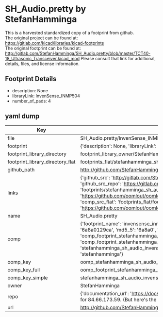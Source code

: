 # SH_Audio.pretty by StefanHamminga  
This is a harvested standardized copy of a footprint from github.  
The original project can be found at:  
https://gitlab.com/kicad/libraries/kicad-footprints  
The original footprint can be found at:
http://gitlab.com/StefanHamminga/SH_Audio.pretty/blob/master/TCT40-18_Ultrasonic_Transceiver.kicad_mod
Please consult that link for additional, details, files, and license information.  
## Footprint Details
* description: None  
* libraryLink: InvenSense_INMP504  
* number_of_pads: 4  
## yaml dump  
| Key | Value |  
| --- | --- |  
| file | SH_Audio.pretty/InvenSense_INMP504.kicad_mod |  
| footprint | {'description': None, 'libraryLink': 'InvenSense_INMP504', 'number_of_pads': 4} |  
| footprint_library_directory | footprint_library_owner/StefanHamminga_SH_Audio.pretty |  
| footprint_library_directory_flat | footprints_flat/stefanhamminga_sh_audio_invensense_inmp504/working |  
| github_path | http://github.com/StefanHamminga/SH_Audio.pretty/blob/master/InvenSense_INMP504.kicad_mod |  
| links | {'github_src': 'http://gitlab.com/StefanHamminga/SH_Audio.pretty/blob/master/TCT40-18_Ultrasonic_Transceiver.kicad_mod', 'github_src_repo': 'https://gitlab.com/kicad/libraries/kicad-footprints', 'oomp_bot': 'footprints/stefanhamminga_sh_audio_invensense_inmp504/working', 'oomp_bot_github': 'https://github.com/oomlout/oomlout_oomp_footprint_bot/tree/main/footprints/stefanhamminga_sh_audio_invensense_inmp504/working', 'oomp_src_flat': 'footprints_flat/footprints_flat/stefanhamminga_sh_audio_invensense_inmp504/working', 'oomp_src_flat_github': 'https://github.com/oomlout/oomlout_oomp_footprint_src/tree/main/footprints_flat/stefanhamminga_sh_audio_invensense_inmp504/working'} |  
| name | SH_Audio.pretty |  
| oomp | {'footprint_name': 'invensense_inmp504', 'library_name': 'sh_audio', 'md5': '6a8a0129cab56e9aed4ef299b468a470', 'md5_10': '6a8a0129ca', 'md5_5': '6a8a0', 'md5_6': '6a8a01', 'oomp_key': 'oomp_stefanhamminga_sh_audio_invensense_inmp504', 'oomp_key_extra': 'oomp_footprint_stefanhamminga_sh_audio_invensense_inmp504', 'oomp_key_full': 'oomp_footprint_stefanhamminga_sh_audio_invensense_inmp504_6a8a01', 'oomp_key_simple': 'stefanhamminga_sh_audio_invensense_inmp504', 'original_filename': 'SH_Audio.pretty/InvenSense_INMP504.kicad_mod', 'owner_name': 'stefanhamminga'} |  
| oomp_key | oomp_stefanhamminga_sh_audio_invensense_inmp504 |  
| oomp_key_full | oomp_footprint_stefanhamminga_sh_audio_invensense_inmp504 |  
| oomp_key_simple | stefanhamminga_sh_audio_invensense_inmp504 |  
| owner | StefanHamminga |  
| repo | {'documentation_url': 'https://docs.github.com/rest/overview/resources-in-the-rest-api#rate-limiting', 'message': "API rate limit exceeded for 84.66.173.59. (But here's the good news: Authenticated requests get a higher rate limit. Check out the documentation for more details.)"} |  
| url | http://github.com/StefanHamminga/SH_Audio.pretty |  

